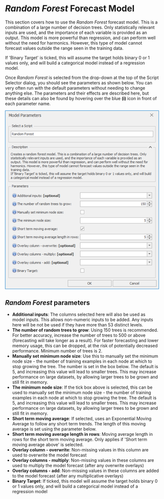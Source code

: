 
# *Random Forest* Forecast Model

This section covers how to use the *Random Forest* forecast model. This is a combination of a large number of decision trees. Only statistically relevant inputs are used, and the importance of each variable is provided as an output. This model is more powerful than regression, and can perform well without the need for harmonics. However, this type of model cannot forecast values outside the range seen in the training data.

If 'Binary Target' is ticked, this will assume the target holds binary 0 or 1 values only, and will build a categorical model instead of a regression model.

Once *Random Forest* is selected from the drop-down at the top of the Script Selector dialog, you should see the parameters as shown below. You can very often run with the default parameters without needing to change anything else. The parameters and their effects are described here, but these details can also be found by hovering over the blue **(i)** icon in front of each parameter name.

![Random Forest](imgs/Model_RandomForest.png) 

## *Random Forest* parameters


- **Additional inputs**: The columns selected here will also be used as model inputs. This allows non-numeric inputs to be added. Any inputs here will be not be used if they have more than 53 distinct levels.
- **The number of random trees to grow**: Using 150 trees is recommended. For better accuracy, increase the number of trees to 500 or above (forecasting will take longer as a result). For faster forecasting and lower memory usage, this can be dropped, at the risk of potentially decreased performance. Minimum number of trees is 2.
- **Manually set minimum node size**: Use this to manually set the minimum node size - the number of training examples in each node at which to stop growing the tree. The number is set in the box below. The default is 5, and increasing this value will lead to smaller trees. This may increase performance on large datasets, by allowing larger trees to be grown and still fit in memory.
- **The minimum node size**: If the tick box above is selected, this can be used to manually set the minimum node size - the number of training examples in each node at which to stop growing the tree. The default is 5, and increasing this value will lead to smaller trees. This may increase performance on large datasets, by allowing larger trees to be grown and still fit in memory.
- **Short term moving average**: If selected, uses an Exponential Moving Average to follow any short term trends. The length of this moving average is set using the parameter below.
- **Short term moving average length in rows**: Moving average length in rows for the short term moving average. Only applies if 'Short term moving average above' is selected.
- **Overlay column - overwrite**: Non-missing values in this column are used to overwrite the model forecast
- **Overlay columns - multiply**: Non-missing values in these columns are used to multiply the model forecast (after any overwrite overlays)
- **Overlay columns - add**: Non-missing values in these columns are added to the model forecast (after any multiplicative overlays)
- **Binary Target**: If ticked, this model will assume the target holds binary 0 or 1 values only, and will build a categorical model instead of a regression model